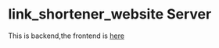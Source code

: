 # link_shortener_website Server
This is backend,the frontend is [here](https://github.com/r-earth-or/link_shortener_website)



